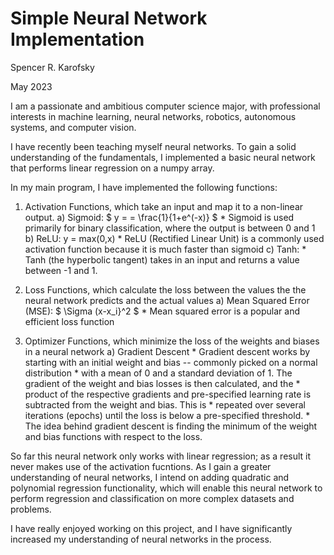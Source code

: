 # Simple Neural Network Implementation
Spencer R. Karofsky

May 2023

I am a passionate and ambitious computer science major, with professional interests in machine learning,
neural networks, robotics, autonomous systems, and computer vision.

I have recently been teaching myself neural networks. To gain a solid understanding of the fundamentals, 
I implemented a basic neural network that performs linear regression on a numpy array.

In my main program, I have implemented the following functions:

1) Activation Functions, which take an input and map it to a non-linear output.
	a) Sigmoid: $ y = = \frac{1}{1+e^(-x)} $
		* Sigmoid is used primarily for binary classification, where the output is between 0 and 1
	b) ReLU: y = max(0,x)
		* ReLU (Rectified Linear Unit) is a commonly used activation function because it is much faster than sigmoid
	c) Tanh:
		* Tanh (the hyperbolic tangent) takes in an input and returns a value between -1 and 1.

2) Loss Functions, which calculate the loss between the values the the neural network predicts and the actual values
	a) Mean Squared Error (MSE): $ \Sigma (x-x_i}^2 $
		* Mean squared error is a popular and efficient loss function

3) Optimizer Functions, which minimize the loss of the weights and biases in a neural network
	a) Gradient Descent
		* Gradient descent works by starting with an initial weight and bias -- commonly picked on a normal distribution
		* with a mean of 0 and a standard deviation of 1. The gradient of the weight and bias losses is then calculated, and the
		* product of the respective gradients and pre-specified learning rate is subtracted from the weight and bias. This is 
		* repeated over several iterations (epochs) until the loss is below a pre-specified threshold.
		* The idea behind gradient descent is finding the minimum of the weight and bias functions with respect to the loss.


So far this neural network only works with linear regression; as a result it never makes use of the activation fucntions. As I gain
a greater understanding of neural networks, I intend on adding quadratic and polynomial regression functionality, which will enable this
neural network to perform regression and classification on more complex datasets and problems.

I have really enjoyed working on this project, and I have significantly increased my understanding of neural networks in the process.